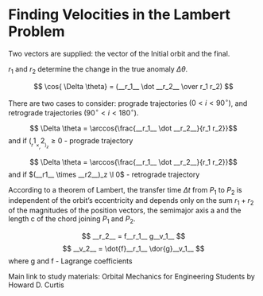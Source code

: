 
# Finding Velocities in the Lambert Problem

Two vectors are supplied: the vector of the Initial orbit and the final.

$r_1$ and $r_2$ determine the change in the true anomaly $\Delta \theta$.

$$ \cos{ \Delta \theta} = (__r_1__ \dot __r_2__ \over r_1 r_2) $$

There are two cases to consider: prograde trajectories $(0 < i < 90^{\circ})$, and retrograde
trajectories $(90^{\circ}< i < 180^{\circ})$.

$$ \Delta \theta = \arccos{\frac{__r_1__ \dot __r_2__}{r_1 r_2}}$$ and if $(__r1__ \times __r2__)_z \ge 0$ - prograde trajectory

$$ \Delta \theta = \arccos{\frac{__r_1__ \dot __r_2__}{r_1 r_2}}$$ and if $(__r1__ \times __r2__)_z \l 0$ - retrograde trajectory

According to a theorem of Lambert, the transfer time $\Delta t$ from $P_1$
to $P_2$ is independent of the orbit’s eccentricity and depends only on the sum $r_1 + r_2$
of the magnitudes of the position vectors, the semimajor axis a and the length c of
the chord joining $P_1$ and $P_2$.

$$ __r_2__ = f__r_1__ g__v_1__ $$
$$ __v_2__ = \dot{f}__r_1__ \dor{g}__v_1__ $$
where g and f - Lagrange coefficients

Main link to study materials: Orbital Mechanics for Engineering Students by Howard D. Curtis